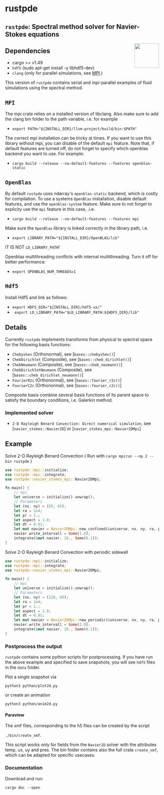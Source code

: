 # rustpde

## `rustpde`: Spectral method solver for Navier-Stokes equations
<img align="right" src="https://rustacean.net/assets/cuddlyferris.png" width="80">

## Dependencies
- cargo >= v1.49
- `hdf5` (sudo apt-get install -y libhdf5-dev)
- `clang` (only for parallel simulations, see [MPI](#mpi).)

This version of `rustpde` contains serial and
mpi-parallel examples of fluid simulations using the spectral method.

## `MPI`

The mpi crate relies on a installed version of libclang. Also
make sure to add the clang bin folder to the path variable, i.e.
for example

- `export PATH="${INSTALL_DIR}/llvm-project/build/bin:$PATH"`

The correct mpi installation can be tricky at times. If you want
to use this library without mpi, you can disable of the default `mpi` feature.
Note that, if default features are turned off, do not forget to
specify which openblas backend you want to use. For example:

- `cargo build --release --no-default-features --features openblas-static`

## `OpenBlas`

By default `rustpde` uses ndarray's `openblas-static` backend,
which is costly for compilation. To use a systems `OpenBlas`
installation, disable default features, and use the `openblas-system`
feature. Make sure to not forget to explicity use the `mpi` feature
in this case, .i.e.
- `cargo build --release --no-default-features --features mpi`

Make sure the `OpenBlas` library is linked correctly in the library path,
i.e.

- `export LIBRARY_PATH="${INSTALL_DIR}/OpenBLAS/lib"`

IT IS NOT `LD_LIBRARY_PATH`!

Openblas multithreading conflicts with internal multithreading.
Turn it off for better performance:
- `export OPENBLAS_NUM_THREADS=1`

## `Hdf5`
Install Hdf5 and link as follows:

- `export HDF5_DIR="${INSTALL_DIR}/hdf5-xx/" `
- ` export LD_LIBRARY_PATH="$LD_LIBRARY_PATH:${HDF5_DIR}/lib"`

## Details

Currently `rustpde` implements transforms from physical to spectral space
for the following basis functions:
- `Chebyshev` (Orthonormal), see [`bases::chebyshev()`]
- `ChebDirichlet` (Composite), see [`bases::cheb_dirichlet()`]
- `ChebNeumann` (Composite), see [`bases::cheb_neumann()`]
- `ChebDirichletNeumann` (Composite), see [`bases::cheb_dirichlet_neumann()`]
- `FourierR2c` (Orthonormal), see [`bases::fourier_r2c()`]
- `FourierC2c` (Orthonormal), see [`bases::fourier_c2c()`]

Composite basis combine several basis functions of its parent space to
satisfy the boundary conditions, i.e. Galerkin method.

### Implemented solver

- `2-D Rayleigh Benard Convection: Direct numerical simulation`,
see [`navier_stokes::Navier2D`] or  [`navier_stokes_mpi::Navier2DMpi`]

## Example
Solve 2-D Rayleigh Benard Convection ( Run with `cargo mpirun --np 2 --bin rustpde` )
```rust
use rustpde::mpi::initialize;
use rustpde::mpi::integrate;
use rustpde::navier_stokes_mpi::Navier2DMpi;

fn main() {
    // mpi
    let universe = initialize().unwrap();
    // Parameters
    let (nx, ny) = (65, 65);
    let ra = 1e4;
    let pr = 1.;
    let aspect = 1.0;
    let dt = 0.01;
    let mut navier = Navier2DMpi::new_confined(&universe, nx, ny, ra, pr, dt, aspect, "rbc");
    navier.write_intervall = Some(1.0);
    integrate(&mut navier, 10., Some(0.1));
}
```
Solve 2-D Rayleigh Benard Convection with periodic sidewall
```rust
use rustpde::mpi::initialize;
use rustpde::mpi::integrate;
use rustpde::navier_stokes_mpi::Navier2DMpi;

fn main() {
    // mpi
    let universe = initialize().unwrap();
    // Parameters
    let (nx, ny) = (128, 65);
    let ra = 1e4;
    let pr = 1.;
    let aspect = 1.0;
    let dt = 0.01;
    let mut navier = Navier2DMpi::new_periodic(&universe, nx, ny, ra, pr, dt, aspect, "rbc");
    navier.write_intervall = Some(1.0);
    integrate(&mut navier, 10., Some(0.1));
}
```

### Postprocess the output

`rustpde` contains some python scripts for postprocessing.
If you have run the above example and specified
to save snapshots, you will see `hdf5` files in the `data` folder.

Plot a single snapshot via

`python3 python/plot2d.py`

or create an animation

`python3 python/anim2d.py`

#### Paraview

The xmf files, corresponding to the h5 files can be created
by the script

`./bin/create_xmf`.

This script works only for fields from the `Navier2D`
solver with the attributes temp, ux, uy and pres.
The bin folder contains also the full crate `create_xmf`, which
can be adapted for specific usecases.

### Documentation

Download and run:

`cargo doc --open`
